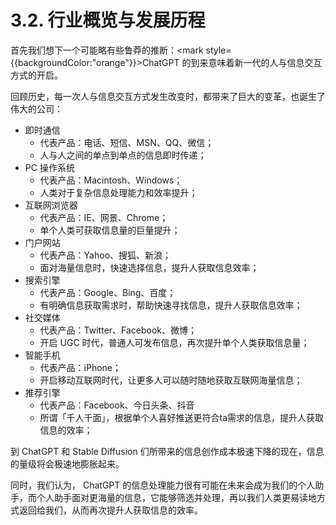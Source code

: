 # 3.2. 行业概览与发展历程

首先我们想下一个可能略有些鲁莽的推断：<mark style={{backgroundColor:"orange"}}>ChatGPT 的到来意味着新一代的人与信息交互方式的开启。</mark>

回顾历史，每一次人与信息交互方式发生改变时，都带来了巨大的变革，也诞生了伟大的公司：

* 即时通信
  * 代表产品：电话、短信、MSN、QQ、微信；
  * 人与人之间的单点到单点的信息即时传递；
* PC 操作系统
  * 代表产品：Macintosh、Windows；
  * 人类对于复杂信息处理能力和效率提升；
* 互联网浏览器
  * 代表产品：IE、网景、Chrome；
  * 单个人类可获取信息量的巨量提升；
* 门户网站
  * 代表产品：Yahoo、搜狐、新浪；
  * 面对海量信息时，快速选择信息，提升人获取信息效率；
* 搜索引擎
  * 代表产品：Google、Bing、百度；
  * 有明确信息获取需求时，帮助快速寻找信息，提升人获取信息效率；
* 社交媒体
  * 代表产品：Twitter、Facebook、微博；
  * 开启 UGC 时代，普通人可发布信息，再次提升单个人类获取信息量；
* 智能手机
  * 代表产品：iPhone；
  * 开启移动互联网时代，让更多人可以随时随地获取互联网海量信息；
* 推荐引擎
  * 代表产品：Facebook、今日头条、抖音
  * 所谓「千人千面」，根据单个人喜好推送更符合ta需求的信息，提升人获取信息的效率；

到 ChatGPT 和 Stable Diffusion 们所带来的信息创作成本极速下降的现在，信息的量级将会极速地膨胀起来。

同时，我们认为， ChatGPT 的信息处理能力很有可能在未来会成为我们的个人助手，而个人助手面对更海量的信息，它能够筛选并处理，再以我们人类更易读地方式返回给我们，从而再次提升人获取信息的效率。

